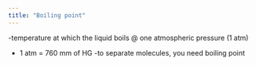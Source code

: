 ```yaml
---
title: "Boiling point"
---
```

-temperature at which the liquid boils @ one atmospheric pressure (1 atm)
- 1 atm = 760 mm of HG
-to separate molecules, you need boiling point

